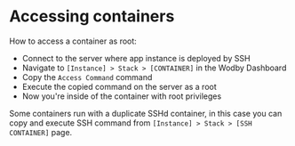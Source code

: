 # Accessing containers

How to access a container as root:

* Connect to the server where app instance is deployed by SSH
* Navigate to `[Instance] > Stack > [CONTAINER]` in the Wodby Dashboard 
* Copy the `Access Command` command 
* Execute the copied command on the server as a root
* Now you're inside of the container with root privileges

Some containers run with a duplicate SSHd container, in this case you can copy and execute SSH command from `[Instance] > Stack > [SSH CONTAINER]` page. 
